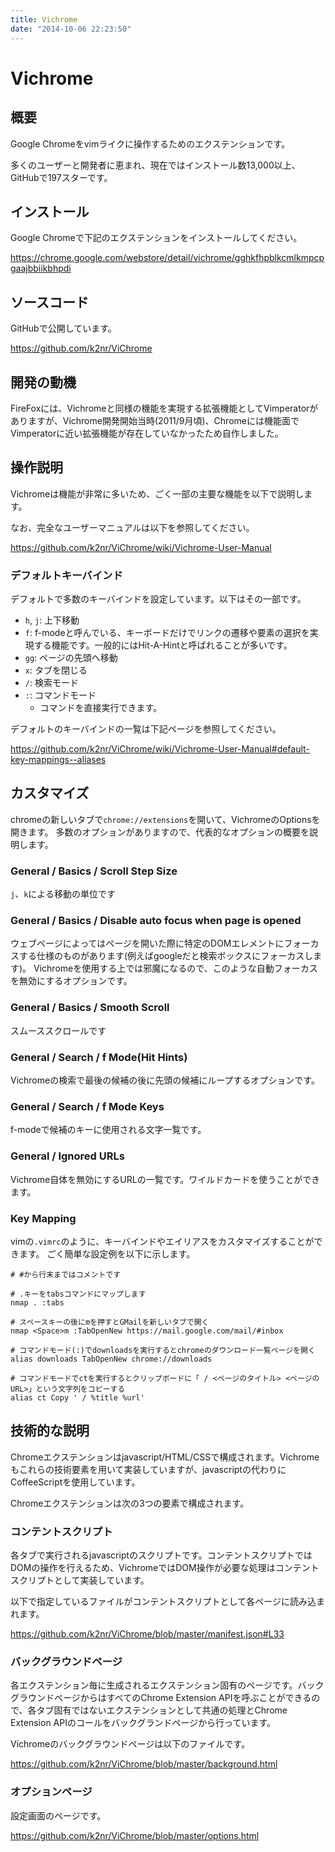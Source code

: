 ```yaml
---
title: Vichrome
date: "2014-10-06 22:23:50"
---
```


# Vichrome

## 概要

Google Chromeをvimライクに操作するためのエクステンションです。

多くのユーザーと開発者に恵まれ、現在ではインストール数13,000以上、GitHubで197スターです。

## インストール

Google Chromeで下記のエクステンションをインストールしてください。

https://chrome.google.com/webstore/detail/vichrome/gghkfhpblkcmlkmpcpgaajbbiikbhpdi

## ソースコード

GitHubで公開しています。

https://github.com/k2nr/ViChrome

## 開発の動機

FireFoxには、Vichromeと同様の機能を実現する拡張機能としてVimperatorがありますが、Vichrome開発開始当時(2011/9月頃)、Chromeには機能面でVimperatorに近い拡張機能が存在していなかったため自作しました。

## 操作説明

Vichromeは機能が非常に多いため、ごく一部の主要な機能を以下で説明します。

なお、完全なユーザーマニュアルは以下を参照してください。

https://github.com/k2nr/ViChrome/wiki/Vichrome-User-Manual

### デフォルトキーバインド

デフォルトで多数のキーバインドを設定しています。以下はその一部です。

- `h`, `j`: 上下移動
- `f`: f-modeと呼んでいる、キーボードだけでリンクの遷移や要素の選択を実現する機能です。一般的にはHit-A-Hintと呼ばれることが多いです。
- `gg`: ページの先頭へ移動
- `x`: タブを閉じる
- `/`: 検索モード
- `:`: コマンドモード
  - コマンドを直接実行できます。

デフォルトのキーバインドの一覧は下記ページを参照してください。

https://github.com/k2nr/ViChrome/wiki/Vichrome-User-Manual#default-key-mappings--aliases

## カスタマイズ

chromeの新しいタブで`chrome://extensions`を開いて、VichromeのOptionsを開きます。
多数のオプションがありますので、代表的なオプションの概要を説明します。

### General / Basics / Scroll Step Size

`j`、`k`による移動の単位です

### General / Basics / Disable auto focus when page is opened

ウェブページによってはページを開いた際に特定のDOMエレメントにフォーカスする仕様のものがあります(例えばgoogleだと検索ボックスにフォーカスします)。
Vichromeを使用する上では邪魔になるので、このような自動フォーカスを無効にするオプションです。

### General / Basics / Smooth Scroll

スムーススクロールです

### General / Search / f Mode(Hit Hints)

Vichromeの検索で最後の候補の後に先頭の候補にループするオプションです。

### General / Search / f Mode Keys

f-modeで候補のキーに使用される文字一覧です。

### General / Ignored URLs

Vichrome自体を無効にするURLの一覧です。ワイルドカードを使うことができます。

### Key Mapping

vimの`.vimrc`のように、キーバインドやエイリアスをカスタマイズすることができます。
ごく簡単な設定例を以下に示します。

```
# #から行末まではコメントです

# .キーをtabsコマンドにマップします
nmap . :tabs

# スペースキーの後にmを押すとGMailを新しいタブで開く
nmap <Space>m :TabOpenNew https://mail.google.com/mail/#inbox

# コマンドモード(:)でdownloadsを実行するとchromeのダウンロード一覧ページを開く
alias downloads TabOpenNew chrome://downloads

# コマンドモードでctを実行するとクリップボードに「 / <ページのタイトル> <ページのURL>」という文字列をコピーする
alias ct Copy ' / %title %url'
```

## 技術的な説明

Chromeエクステンションはjavascript/HTML/CSSで構成されます。Vichromeもこれらの技術要素を用いて実装していますが、javascriptの代わりにCoffeeScriptを使用しています。

Chromeエクステンションは次の3つの要素で構成されます。

### コンテントスクリプト

各タブで実行されるjavascriptのスクリプトです。コンテントスクリプトではDOMの操作を行えるため、VichromeではDOM操作が必要な処理はコンテントスクリプトとして実装しています。

以下で指定しているファイルがコンテントスクリプトとして各ページに読み込まれます。

https://github.com/k2nr/ViChrome/blob/master/manifest.json#L33

### バックグラウンドページ

各エクステンション毎に生成されるエクステンション固有のページです。バックグラウンドページからはすべてのChrome Extension APIを呼ぶことができるので、各タブ固有ではないエクステンションとして共通の処理とChrome Extension APIのコールをバックグランドページから行っています。

Vichromeのバックグラウンドページは以下のファイルです。

https://github.com/k2nr/ViChrome/blob/master/background.html

### オプションページ

設定画面のページです。

https://github.com/k2nr/ViChrome/blob/master/options.html
